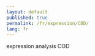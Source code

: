 ```yaml
---
layout: default
published: true
permalink: /fr/expression/COD/
lang: fr
---
```


expression analysis COD
